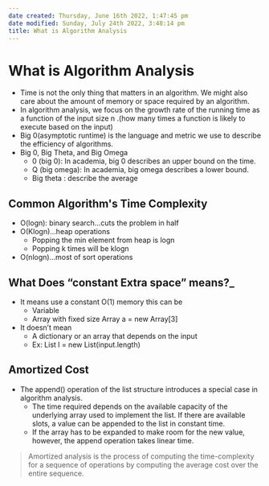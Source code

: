```yaml
---
date created: Thursday, June 16th 2022, 1:47:45 pm
date modified: Sunday, July 24th 2022, 3:48:14 pm
title: What is Algorithm Analysis
---
```


# What is Algorithm Analysis

* Time is not the only thing that matters in an algorithm. We might also care about the amount of memory or space required by an algorithm.
* In algorithm analysis, we focus on the growth rate of the running time as a function of the input size n .(how many times a function is likely to execute based on the input)
* Big 0(asymptotic runtime) is the language and metric we use to describe the efficiency of algorithms.
* Big 0, Big Theta, and Big Omega
	* 0 (big 0): In academia, big 0 describes an upper bound on the time.
	* Q (big omega): In academia, big omega describes a lower bound.
	* Big theta : describe the average

## Common Algorithm's Time Complexity

* O(logn): binary search…cuts the problem in half
* O(Klogn)…heap operations
	* Popping the min element from heap is logn
	* Popping k times will be klogn
* O(nlogn)…most of sort operations

## What Does “constant Extra space” means?_

  * It means use a constant O(1) memory this can be
	  * Variable
	  * Array with fixed size Array a = new Array[3]
  * It doesn’t mean
	  * A dictionary or an array that depends on the input
	  * Ex: List l = new List(input.length)

## Amortized Cost

- The append() operation of the list structure introduces a special case in algorithm analysis.
	- The time required depends on the available capacity of the underlying array used to implement the list. If there are available slots, a value can be appended to the list in constant time.
	- If the array has to be expanded to make room for the new value, however, the append operation takes linear time.

> Amortized analysis is the process of computing the time-complexity for a sequence of operations by computing the average cost over the entire sequence.
